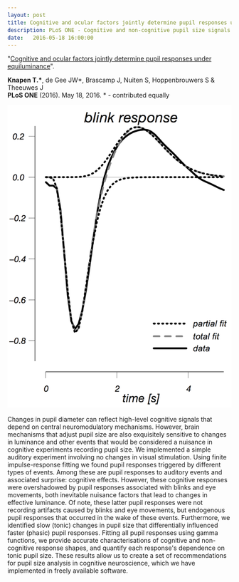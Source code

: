 ```yaml
---
layout: post
title: Cognitive and ocular factors jointly determine pupil responses under equiluminance
description: PLoS ONE - Cognitive and non-cognitive pupil size signals
date:   2016-05-18 16:00:00
---
```


"<a href="http://dx.doi.org/10.1371/journal.pone.0155574" target="_blank" alt="Cognitive and ocular factors jointly determine pupil responses under equiluminance" >Cognitive and ocular factors jointly determine pupil responses under equiluminance</a>". 

<strong>Knapen T.\*</strong>, de Gee JW*, Brascamp J, Nuiten S, Hoppenbrouwers S & Theeuwes J<br /> 
<strong>PLoS ONE</strong> (2016). May 18, 2016. * - contributed equally

<img class="col one right" src="/img/publications/blink_pupil.png">

Changes in pupil diameter can reflect high-level cognitive signals that depend on central neuromodulatory mechanisms. However, brain mechanisms that adjust pupil size are also exquisitely sensitive to changes in luminance and other events that would be considered a nuisance in cognitive experiments recording pupil size. We implemented a simple auditory experiment involving no changes in visual stimulation. Using finite impulse-response fitting we found pupil responses triggered by different types of events. Among these are pupil responses to auditory events and associated surprise: cognitive effects. However, these cognitive responses were overshadowed by pupil responses associated with blinks and eye movements, both inevitable nuisance factors that lead to changes in effective luminance. Of note, these latter pupil responses were not recording artifacts caused by blinks and eye movements, but endogenous pupil responses that occurred in the wake of these events. Furthermore, we identified slow (tonic) changes in pupil size that differentially influenced faster (phasic) pupil responses. Fitting all pupil responses using gamma functions, we provide accurate characterisations of cognitive and non-cognitive response shapes, and quantify each response's dependence on tonic pupil size. These results allow us to create a set of recommendations for pupil size analysis in cognitive neuroscience, which we have implemented in freely available software.